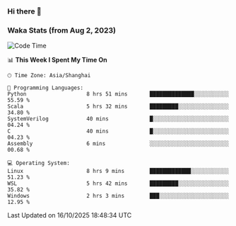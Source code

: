 ### Hi there 👋

### Waka Stats (from Aug 2, 2023)

<!--START_SECTION:waka-->
![Code Time](http://img.shields.io/badge/Code%20Time-1%2C131%20hrs%2031%20mins-blue)

📊 **This Week I Spent My Time On** 

```text
🕑︎ Time Zone: Asia/Shanghai

💬 Programming Languages: 
Python                   8 hrs 51 mins       ██████████████░░░░░░░░░░░   55.59 % 
Scala                    5 hrs 32 mins       █████████░░░░░░░░░░░░░░░░   34.80 % 
SystemVerilog            40 mins             █░░░░░░░░░░░░░░░░░░░░░░░░   04.24 % 
C                        40 mins             █░░░░░░░░░░░░░░░░░░░░░░░░   04.23 % 
Assembly                 6 mins              ░░░░░░░░░░░░░░░░░░░░░░░░░   00.68 % 

💻 Operating System: 
Linux                    8 hrs 9 mins        █████████████░░░░░░░░░░░░   51.23 % 
WSL                      5 hrs 42 mins       █████████░░░░░░░░░░░░░░░░   35.82 % 
Windows                  2 hrs 3 mins        ███░░░░░░░░░░░░░░░░░░░░░░   12.95 % 
```


 Last Updated on 16/10/2025 18:48:34 UTC
<!--END_SECTION:waka-->

